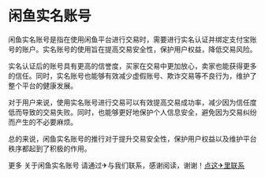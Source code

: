 # 闲鱼实名账号

闲鱼实名账号是指在使用闲鱼平台进行交易时，需要进行实名认证并绑定支付宝账号的账户。实名账号的使用旨在提高交易安全性，保护用户权益，降低交易风险。

实名认证后的账号具有更高的信誉度，买家在交易中更加放心，卖家也能获得更多的信任。同时，实名账号也能够有效减少虚假账号、欺诈交易等不良行为，维护了整个平台的健康发展。

对于用户来说，使用实名账号进行交易可以有效提高交易成功率，减少因为信任度低而导致的交易失败。同时，也能够更好地保护个人信息安全，避免因为交易纠纷而产生的不必要麻烦。

总的来说，闲鱼实名账号的推行对于提升交易安全性，保护用户权益以及维护平台秩序都起到了积极的作用。

更多 关于闲鱼实名账号 请通过✈与我们联系，感谢阅读，谢谢！[点这✈里联系](https://b.k02.cc)